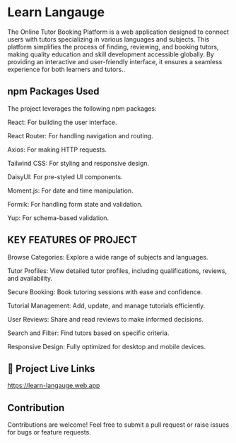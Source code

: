 
# Learn Langauge



The Online Tutor Booking Platform is a web application designed to connect users with tutors specializing in various languages and subjects. This platform simplifies the process of finding, reviewing, and booking tutors, making quality education and skill development accessible globally. By providing an interactive and user-friendly interface, it ensures a seamless experience for both learners and tutors.. 


## npm Packages Used


The project leverages the following npm packages:

React: For building the user interface.

React Router: For handling navigation and routing.

Axios: For making HTTP requests.

Tailwind CSS: For styling and responsive design.

DaisyUI: For pre-styled UI components.

Moment.js: For date and time manipulation.

Formik: For handling form state and validation.

Yup: For schema-based validation.


##  KEY FEATURES OF PROJECT 

Browse Categories: Explore a wide range of subjects and languages.

Tutor Profiles: View detailed tutor profiles, including qualifications, reviews, and availability.

Secure Booking: Book tutoring sessions with ease and confidence.

Tutorial Management: Add, update, and manage tutorials efficiently.

User Reviews: Share and read reviews to make informed decisions.

Search and Filter: Find tutors based on specific criteria.

Responsive Design: Fully optimized for desktop and mobile devices.


## 🔗 Project Live Links
https://learn-langauge.web.app


## Contribution

Contributions are welcome! Feel free to submit a pull request or raise issues for bugs or feature requests.